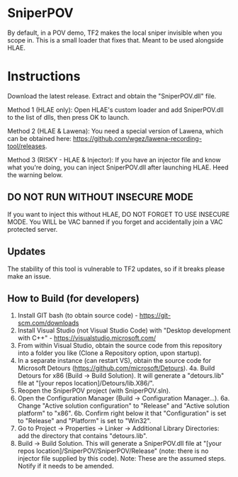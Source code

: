 # SniperPOV

By default, in a POV demo, TF2 makes the local sniper invisible when you scope in. This is a small loader that fixes that.
Meant to be used alongside HLAE.

# Instructions 

Download the latest release. Extract and obtain the "SniperPOV.dll" file.

Method 1 (HLAE only): Open HLAE's custom loader and add SniperPOV.dll to the list of dlls, then press OK to launch.

Method 2 (HLAE & Lawena): You need a special version of Lawena, which can be obtained here: https://github.com/wgez/lawena-recording-tool/releases.

Method 3 (RISKY - HLAE & Injector): If you have an injector file and know what you're doing, you can inject SniperPOV.dll after launching HLAE. Heed the warning below.

## DO NOT RUN WITHOUT INSECURE MODE

If you want to inject this without HLAE, DO NOT FORGET TO USE INSECURE MODE. You WILL be VAC banned if you forget and accidentally join a VAC protected server.

## Updates

The stability of this tool is vulnerable to TF2 updates, so if it breaks please make an issue.

## How to Build (for developers)
1. Install GIT bash (to obtain source code) - https://git-scm.com/downloads
2. Install Visual Studio (not Visual Studio Code) with "Desktop development with C++" - https://visualstudio.microsoft.com/
3. From within Visual Studio, obtain the source code from this repository into a folder you like (Clone a Repository option, upon startup).
4. In a separate instance (can restart VS), obtain the source code for Microsoft Detours (https://github.com/microsoft/Detours).
4a. Build Detours for x86 (Build -> Build Solution). It will generate a "detours.lib" file at "[your repos location]/Detours/lib.X86/".
5. Reopen the SniperPOV project (with SniperPOV.sln).
6. Open the Configuration Manager (Build -> Configuration Manager...).
6a. Change "Active solution configuration" to "Release" and "Active solution platform" to "x86".
6b. Confirm right below it that "Configuration" is set to "Release" and "Platform" is set to "Win32". 
7. Go to Project -> Properties -> Linker -> Additional Library Directories: add the directory that contains "detours.lib".
8. Build -> Build Solution. This will generate a SniperPOV.dll file at "[your repos location]/SniperPOV/SniperPOV/Release" (note: there is no injector file supplied by this code).
Note: These are the assumed steps. Notify if it needs to be amended.
